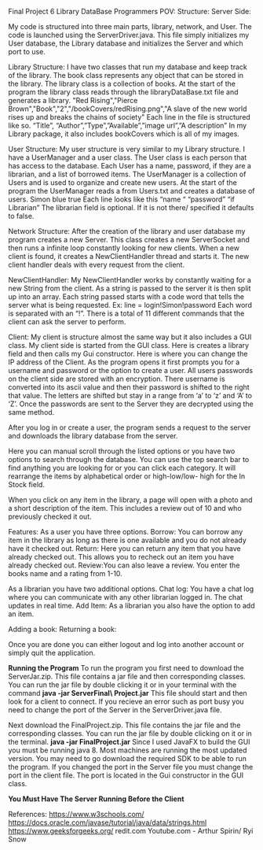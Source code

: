 Final Project 6
Library DataBase
Programmers POV:
Structure:
	Server Side:
	
My code is structured into three main parts, library, network, and User. The code is launched using the ServerDriver.java. This file simply initializes my User database, the Library database and initializes the Server and which port to use. 
 
Library Structure:
	I have two classes that run my database and keep track of the library. The book class represents any object that can be stored in the library. The library class is a collection of books. At the start of the program the library class reads through the libraryDataBase.txt file and generates a library. 
"Red Rising","Pierce Brown","Book","2","/bookCovers/redRising.png","A slave of 
the new world rises up and breaks the chains of society"
Each line in the file is structured like so.
“Title”, “Author”,”Type”,”Available”,”image url”,”A description”
In my Library package, it also includes bookCovers which is all of my images.

User Structure:
	My user structure is very similar to my Library structure. I have a UserManager and a user class. The User class is each person that has access to the database. Each User has a name, password, if they are a librarian, and a list of borrowed items. The UserManager is a collection of Users and is used to organize and create new users. At the start of the program the UserManager reads a from Users.txt and creates a database of users. 
Simon blue true
Each line looks like this 
“name “ “password” “if Librarian”
The librarian field is optional. If it is not there/ specified it defaults to false.

Network Structure:
	 After the creation of the library and user database my program creates a new Server. This class creates a new ServerSocket and then runs a infinite loop constantly looking for new clients. When a new client is found, it creates a NewClientHandler thread and starts it. 
The new client handler deals with every request from the client. 

NewClientHandler:
	My NewClientHandler works by constantly waiting for a new String from the client. As a string is passed to the server it is then split up into an array. Each string passed starts with a code word that tells the server what is being requested. 
Ex: line = login!Simon!password
Each word is separated with an “!”. There is a total of 11 different commands that the client can ask the server to perform. 



Client:
My client is structure almost the same way but it also includes a GUI class.
My client side is started from the GUI class. Here is creates a library field and then calls my Gui constructor. Here is where you can change the IP address of the Client.  As the program opens it first prompts you for a username and password or the option to create a user. All users passwords on the client side are stored with an encryption. 
There username is converted into its ascii value and then their password is shifted to the right that value. The letters are shifted but stay in a range from ‘a’ to ‘z’ and ‘A’ to ‘Z’. Once the passwords are sent to the Server they are decrypted using the same method. 

After you log in or create a user, the program sends a request to the server and downloads the library database from the server. 

Here you can manual scroll through the listed options or you have two options to search through the database. You can use the top search bar to find anything you are looking for or you can click each category. It will rearrange the items by alphabetical order or high-low/low- high for the In Stock field. 

When you click on any item in the library, a page will open with a photo and a short description of the item. This includes a review out of 10 and who previously checked it out. 

Features:
As a user you have three options.
Borrow: You can borrow any item in the library as long as there is one available and you do not already have it checked out. 
Return: Here you can return any item that you have already checked out. This allows you to recheck out an item you have already checked out.
Review:You can also leave a review. You enter the books name and a rating from 1-10.



As a librarian you have two additional options.
Chat log: You have a chat log where you can communicate with any other librarian logged in. The chat updates in real time.
Add Item: As a librarian you also have the option to add an item. 


Adding a book:			Returning a book:

Once you are done you can either logout and log into another account or simply quit the application. 

**Running the Program**
To run the program you first need to download the ServerJar.zip. This file contains a jar file and then corresponding classes. You can run the jar file by double clicking it or in your terminal with the command **java -jar ServerFinal\ Project.jar**
This file should start and then look for a client to connect. If you recieve an error such as port busy you need to change the port of the Server in the ServerDriver.java file. 

Next download the FinalProject.zip. This file contains the jar file and the corresponding classes. You can run the jar file by double clicking on it or in the terminal. 
**java -jar FinalProject.jar** 
Since I used JavaFX to build the GUI you must be running java 8. Most machines are running the most updated version. You may need to go download the required SDK to be able to run the program. If you changed the port in the Server file you must change the port in the client file. The port is located in the Gui constructor in the GUI class. 

**You Must Have The Server Running Before the Client**



References:
https://www.w3schools.com/
https://docs.oracle.com/javase/tutorial/java/data/strings.html
https://www.geeksforgeeks.org/
redit.com
Youtube.com - Arthur Spirin/ Ryi Snow
